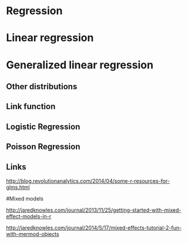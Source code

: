 Regression
===





# Linear regression



# Generalized linear regression


## Other distributions

## Link function

## Logistic Regression

## Poisson Regression

## Links

http://blog.revolutionanalytics.com/2014/04/some-r-resources-for-glms.html

#Mixed models

http://jaredknowles.com/journal/2013/11/25/getting-started-with-mixed-effect-models-in-r

http://jaredknowles.com/journal/2014/5/17/mixed-effects-tutorial-2-fun-with-mermod-objects








